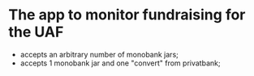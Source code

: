 # The app to monitor fundraising for the UAF

- accepts an arbitrary number of monobank jars;
- accepts 1 monobank jar and one "convert" from privatbank;
